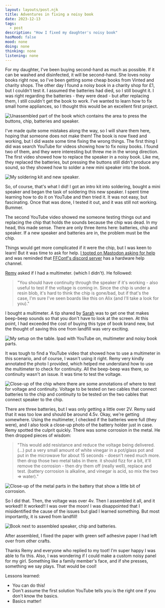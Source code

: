 ```yaml
---	
layout: layouts/post.njk	
title: Adventures in fixing a noisy book
date: 2023-12-13
tags:	
  - post		
description: "How I fixed my daughter's noisy book"
hasMood: false	
mood: none 	
doing: none
thinking: none
listening: none	
---	
```


For my daughter, I've been buying second-hand as much as possible. If it can be washed and disinfected, it will be second-hand. She loves noisy books right now, so I've been getting some cheap books from Vinted and charity shops. The other day I found a noisy book in a charity shop for £1, but I couldn't test it. I assumed the batteries had died, so I still bought it. I was right regarding the batteries - they were dead - but after replacing them, I still couldn't get the book to work. I've wanted to learn how to fix small home appliances, so I thought this would be an excellent first project.

![Unassembled part of the book which contains the area to press the buttons, chip, batteries and speaker.](/assets/posts/fix-noisy-book/unassembled-book.jpeg)

I've made quite some mistakes along the way, so I will share them here, hoping that someone does not make them!
The book is now fixed and working, but I did waste some time fixing the wrong things. The first thing I did was search YouTube for videos showing how to fix noisy books. I found two of them, and they were interesting but threw me in the wrong direction. The first video showed how to replace the speaker in a noisy book. Like me, they replaced the batteries, but pressing the buttons still didn't produce any sound, so they showed how to solder a new mini speaker into the book.

![My soldering kit and new speaker.](/assets/posts/fix-noisy-book/soldering-kit.jpeg)

So, of course, that's what I did! I got an intro kit into soldering, bought a mini speaker and began the task of soldering this new speaker. I spent time learning how to do it on YouTube and then tried it. It was not easy, but fascinating. Once that was done, I tested it out, and it was still not working. Bummer.

The second YouTube video showed me someone testing things out and replacing the chip that holds the sounds because the chip was dead. In my head, this made sense. There are only three items here: batteries, chip and speaker. If a new speaker and batteries are in, the problem must be the chip.

Things would get more complicated if it were the chip, but I was keen to learn! But it was time to ask for help. [I tooted on Mastodon asking for help](https://mastodon.social/@ohhelloana/111490313132551193) and was reminded that [FFConf's discord server](https://ffconf.org/chat) has a hardware help channel. 

[Remy](https://remysharp.com/) asked if I had a multimeter. (which I didn't). He followed: 

> "You should have continuity through the speaker if it's working - also useful to test if the voltage is coming in. Since the chip is under a resin blob, it's hard to think the chip is gone/bad, but if that's the case, I'm sure I've seen boards like this on Alix (and I'll take a look for you)." 

I bought a multimeter. A tip shared by [Sarah](https://sarajoy.dev/) was to get one that makes beep-beep sounds so that you don't have to look at the screen. At this point, I had exceeded the cost of buying this type of book brand new, but the thought of saving this one from landfill was very exciting. 

![My setup on the table. Ipad with YouTube on, multimeter and noisy book parts.](/assets/posts/fix-noisy-book/multimeter-and-book.jpeg)

It was tough to find a YouTube video that showed how to use a multimeter in this scenario, and of course, I wasn't using it right. 
Remy very kindly annotated the photo I provided, which helped me understand how to use the multimeter to check for continuity. 
All the beep-beep was there, so continuity wasn't an issue. It was time to test the voltage. 

![Close-up of the chip where there are some annotations of where to test for voltage and continuity. Voltage to be tested on two cables that connect batteries to the chip and continuity to be tested on the two cables that connect speaker to the chip.](/assets/posts/fix-noisy-book/voltage-continuity.jpg)

There are three batteries, but I was only getting a little over 2V. Remy said that it was too low and should be around 4.5v.
Okay, we're getting somewhere. Using the multimeter, I checked if the batteries were full (they were), and I also took a close-up photo of the battery holder just in case. Remy spotted the culprit quickly. There was some corrosion in the metal. He then dropped pieces of wisdom:
> "This would add resistance and reduce the voltage being delivered. (...) put a very small amount of white vinegar in a pot/glass pot and put in the microwave for about 15 seconds - doesn't need much more. then drop those two metal tabs in there. it should fizz for a bit, it'll remove the corrosion - then dry them off (really well), replace and test. (battery corrosion is alkaline, and vinegar is acid, so mix the two => water)."

![Close-up of the metal parts in the battery that show a little bit of corrosion.](/assets/posts/fix-noisy-book/corrosion-battery.jpg)

So I did that. Then, the voltage was over 4v. Then I assembled it all, and it worked!! It worked!! I was over the moon! I was disappointed that I misidentified the cause of the issues but glad I learned something. But most importantly, it is saved from landfill!

![Book next to assembled speaker, chip and batteries.](/assets/posts/fix-noisy-book/assembled-book.jpeg)

After assembled, I fixed the paper with green self adhesive paper I had left over from other crafts.

Thanks Remy and everyone who replied to my toot! I'm super happy I was able to fix this. Also, I was wondering if I could make a custom noisy panel for my girl. Something like a family member's face, and if she presses, something we say plays. That would be cool! 

Lessons learned:
* You can do this!
* Don't assume the first solution YouTube tells you is the right one if you don't know the basics.
* Basics matter! 

